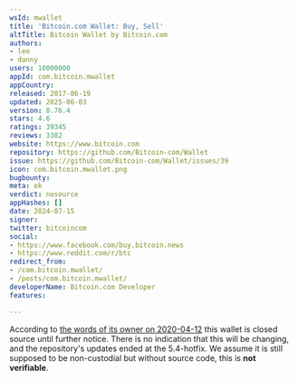 ```yaml
---
wsId: mwallet
title: 'Bitcoin.com Wallet: Buy, Sell'
altTitle: Bitcoin Wallet by Bitcoin.com
authors:
- leo
- danny
users: 10000000
appId: com.bitcoin.mwallet
appCountry: 
released: 2017-06-19
updated: 2025-06-03
version: 8.76.4
stars: 4.6
ratings: 39345
reviews: 3382
website: https://www.bitcoin.com
repository: https://github.com/Bitcoin-com/Wallet
issue: https://github.com/Bitcoin-com/Wallet/issues/39
icon: com.bitcoin.mwallet.png
bugbounty: 
meta: ok
verdict: nosource
appHashes: []
date: 2024-07-15
signer: 
twitter: bitcoincom
social:
- https://www.facebook.com/buy.bitcoin.news
- https://www.reddit.com/r/btc
redirect_from:
- /com.bitcoin.mwallet/
- /posts/com.bitcoin.mwallet/
developerName: Bitcoin.com Developer
features: 

---
```


According to
[the words of its owner on 2020-04-12](https://www.reddit.com/r/btc/comments/g04ece/bitcoincom_wallet_app_is_still_closed_source/fn7rlvy/)
this wallet is closed source until further notice. There is no indication that this will be changing, and the repository's updates ended at the 5.4-hotfix. We assume it is still supposed to be non-custodial but without source code, this is **not verifiable**.
